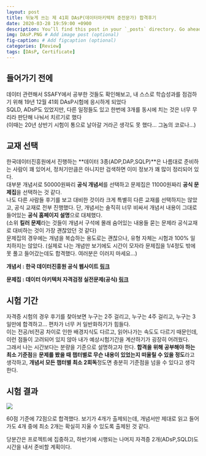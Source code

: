 ```yaml
---
layout: post
title: 뒤늦게 쓰는 제 41회 DAsP(데이터아키텍처 준전문가) 합격후기
date: 2020-03-28 19:59:00 +0900
description: You’ll find this post in your `_posts` directory. Go ahead and edit it and re-build the site to see your changes. # Add post description (optional)
img: DAsP.PNG # Add image post (optional)
fig-caption: # Add figcaption (optional)
categories: [Review]
tags: [DAsP, Certificate]
---
```

## 들어가기 전에
데이터 관련해서 SSAFY에서 공부한 것들도 확인해보고, 내 스스로 학습성과를 점검하기 위해 19년 12월 41회 DAsP시험에 응시하게 되었다  
SQLD, ADsP도 있었지만, 다른 일정들도 있고 한번에 3개를 동시에 치는 것은 너무 무리라 판단해 나눠서 치르기로 했다  
(이때는 20년 상반기 시험이 통으로 날아갈 거라곤 생각도 못 했다... 그놈의 코로나...)

## 교재 선택
한국데이터진흥원에서 진행하는 **데이터 3종(ADP,DAP,SQLP)**은 나름대로 준비하는 사람이 꽤 있어서, 정처기만큼은 아니지만 검색하면 이미 정보가 꽤 많이 정리되어 있다.  
대부분 개념서로 50000원짜리 **공식 개념서**를 선택하고 문제집은 11000원짜리 **공식 문제집**을 선택하는 것 같다.  
나도 다른 사람들 후기를 보고 대비한 것이라 크게 특별히 다른 교재를 선택하지는 않았고, 공식 교재로 전부 진행했다. 단, 개념서는 솔직히 너무 비싸서 개념서 내용이 그대로 들어있는 **공식 홈페이지 설명**으로 대체했다.  
(소위 **킬러 문제**라는 것들이 개념서 구석에 몰래 숨어있는 내용들 묻는 문제라 공식교재로 대비하는 것이 가장 괜찮았던 것 같다)  
문제집의 경우에는 개념을 복습하는 용도로는 괜찮으나, 유형 자체는 시험과 100% 일치하지는 않았다. (실제로 나는 개념만 보기에도 시간이 모자라 문제집을 1/4정도 밖에 못 풀고 들어갔는데도 합격했다. 여러분은 이러지 마세요...)


**개념서 : 한국 데이터진흥원 공식 웹사이트 [링크](http://www.dbguide.net/db.db?cmd=view&boardUid=12720&boardConfigUid=9&boardIdx=25&boardStep=1)**

**문제집 : 데이터 아키텍처 자격검정 실전문제(공식) [링크](http://www.11st.co.kr/product/SellerProductDetail.tmall?method=getSellerProductDetail&prdNo=1864240161&gclid=Cj0KCQjw6_vzBRCIARIsAOs54z4wL4v3lE_9oHyhqF42gBnD7iskBCFraLFTzvVsyvCEa9N2I6o3AbkaAm23EALw_wcB&utm_term=&utm_campaign=%B1%B8%B1%DB%BC%EE%C7%CEPC+%C3%DF%B0%A1%C0%DB%BE%F7&utm_source=%B1%B8%B1%DB_PC_S_%BC%EE%C7%CE&utm_medium=%B0%CB%BB%F6)**
## 시험 기간
자격증 시험의 경우 후기를 찾아보면 누구는 2주 걸리고, 누구는 4주 걸리고, 누구는 3일만에 합격하고... 편차가 너무 커 일반화하기가 힘들다.  
이는 전공/비전공 차이로 인한 배경지식도 다르고, 읽어나가는 속도도 다르기 때문인데, 이런 점들이 고려되어 있지 않아 내가 예상시험기간을 계산하기가 굉장히 어려웠다.  
그래서 나는 시간보다는 분량을 기준으로 설명하고자 한다.  **합격을 위해 공부해야 하는 최소 기준점**을 **문제를 봤을 때 챕터별로 무슨 내용이 있었는지 떠올릴 수 있을 정도**라고 생각하고, **개념서 모든 챕터별 최소 2회독**정도면 충분히 기준점을 넘을 수 있다고 생각한다.  

## 시험 결과
![]({{site.url}}/assets/img/DAsP_result.PNG)

60점 기준에 72점으로 합격했다. 보기가 4개가 출제되는데, 개념서만 제대로 읽고 들어가도 4개 중에 최소 2개는 확실히 지울 수 있도록 출제된 것 같다.

당분간은 프로젝트에 집중하고, 하반기에 시행되는 나머지 자격증 2개(ADsP,SQLD)도 시간을 내서 준비할 계획이다.